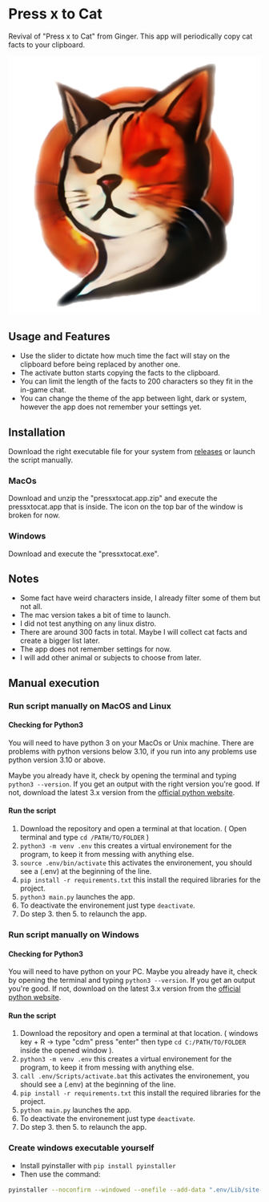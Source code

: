 
# Press x to Cat
Revival of "Press x to Cat" from Ginger. This app will periodically copy cat facts to your clipboard.

![alt text](https://github.com/nexuma/pressxtocat/blob/main/logo.png?raw=true)
## Usage and Features
- Use the slider to dictate how much time the fact will stay on the clipboard before being replaced by another one.
- The activate button starts copying the facts to the clipboard.
- You can limit the length of the facts to 200 characters so they fit in the in-game chat.
- You can change the theme of the app between light, dark or system, however the app does not remember your settings yet.

## Installation
Download the right executable file for your system from [releases](https://github.com/nexuma/pressxtocat/releases) or launch the script manually.
### MacOs
Download and unzip the "pressxtocat.app.zip" and execute the pressxtocat.app that is inside. The icon on the top bar of the window is broken for now.
### Windows
Download and execute the "pressxtocat.exe".
## Notes
- Some fact have weird characters inside, I already filter some of them but not all.
- The mac version takes a bit of time to launch.
- I did not test anything on any linux distro.
- There are around 300 facts in total. Maybe I will collect cat facts and create a bigger list later.
- The app does not remember settings for now.
- I will add other animal or subjects to choose from later.

## Manual execution
### Run script manually on MacOS and Linux
#### Checking for Python3
You will need to have python 3 on your MacOs or Unix machine. There are problems with python versions below 3.10, if you run into any problems use python version 3.10 or above.

Maybe you already have it, check by opening the terminal and typing ```python3 --version```. If you get an output with the right version you're good. If not, download the latest 3.x version from the [official python website](https://www.python.org/downloads/).
#### Run the script
1. Download the repository and open a terminal at that location. ( Open terminal and type ```cd /PATH/TO/FOLDER``` )
2. ```python3 -m venv .env``` this creates a virtual environement for the program, to keep it from messing with anything else.
3. ```source .env/bin/activate``` this activates the environement, you should see a (.env) at the beginning of the line.
4. ```pip install -r requirements.txt``` this install the required libraries for the project.
5. ```python3 main.py``` launches the app.
6. To deactivate the environement just type ```deactivate```.
7. Do step 3. then 5. to relaunch the app.

### Run script manually on Windows 
#### Checking for Python3
You will need to have python on your PC. Maybe you already have it, check by opening the terminal and typing ```python3 --version```. If you get an output you're good. If not, download on the latest 3.x version from the [official python website](https://www.python.org/downloads/).
#### Run the script
1. Download the repository and open a terminal at that location. ( windows key + R -> type "cdm" press "enter" then type ```cd C:/PATH/TO/FOLDER``` inside the opened window ).
2. ```python3 -m venv .env``` this creates a virtual environement for the program, to keep it from messing with anything else.
3. ```call .env/Scripts/activate.bat``` this activates the environement, you should see a (.env) at the beginning of the line.
4. ```pip install -r requirements.txt``` this install the required libraries for the project.
5. ```python main.py``` launches the app.
6. To deactivate the environement just type ```deactivate```.
7. Do step 3. then 5. to relaunch the app.

### Create windows executable yourself
- Install pyinstaller with ```pip install pyinstaller```
- Then use the command:
```bash
pyinstaller --noconfirm --windowed --onefile --add-data ".env/Lib/site-packages/customtkinter;customtkinter/" --add-data "logo.ico;." --icon "logo.ico" main.py
```

